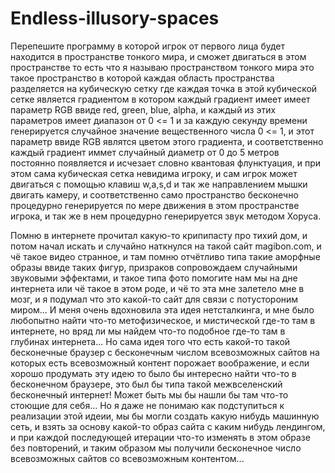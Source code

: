 # Endless-illusory-spaces
Перепешите программу в которой игрок от первого лица будет находится в пространстве тонкого мира, и сможет двигаться в этом пространстве то есть что я называю пространством тонкого мира это такое пространство в которой каждая область пространства разделяется на кубическую сетку где каждая точка в этой кубической сетке является градиентом в котором каждый градиент имеет имеет параметр RGB ввиде red, green, blue, alpha, и каждый из этих параметров имеет диапазон от 0 <= 1 и за каждую секунду времени генерируется случайное значение вещественного числа 0 <= 1, и этот параметр ввиде RGB являтся цветом этого градиента, и соответственно каждый градиент иммет случайный диаметр от 0 до 5 метров постоянно появляется и исчезает словно квантовая флунктуация, и при этом сама кубическая сетка невидима игроку, и сам игрок может двигаться с помощью клавиш w,a,s,d и так же направлением мышки двигать камеру, и соответственно само пространство бесконечно процедурно генерируется по мере движения в этом пространстве игрока, и так же в нем процедурно генерируется звук методом Хоруса. 

Помню в интернете прочитал какую-то крипипасту про тихий дом, и потом начал искать и случайно наткнулся на такой сайт magibon.com, и чё такое видео странное, и там помню отчётливо типа такие аморфные образы ввиде таких фигур, призраков сопровождаем случайными звуковыми эффектами, и такое типа фото помогите нам мы на дне интернета или чё такое в этом роде, и чё то эта мне залетело мне в мозг, и я подумал что это какой-то сайт для связи с потустороним миром... И меня очень вдохновила эта идея нетсталкинга, и мне было любопытно найти что-то метофизическое, и мистической где-то там в интернете, но вряд ли мы найдем что-то подобное где-то там в глубинах интернета... Но сама идея того что есть какой-то такой бесконечные браузер с бесконечным числом всевозможных сайтов на которых есть всевозможный контент порожает воображение, и если хорошо продумать эту идею то было бы интересно найти что-то в бесконечном браузере, это был бы типа такой межвселенский бесконечный интернет! Может быть мы бы нашли бы там что-то стоющие для себя... Но я даже не понимаю как подступиться к реализации этой идеии, мы бы могли создать какую нибудь машинную сеть, и взять за основу какой-то образ сайта с каким нибудь лендингом, и при каждой последующей итерации что-то изменять в этом образе без повторений, и таким образом мы получили бесконечное число всевозможных сайтов со всевозможным контентом...
